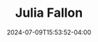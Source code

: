 ---
title: Julia Fallon
date: 2024-07-09T15:53:52-04:00
featured_image: Julia-Fallon.webp
featured_image_attr: 
featured_image_attr_link: 
featured_image_alt: Headshot of Julia Fallon
featured_image_caption: Headshot of Julia Fallon
Socials:
  Facebook: 
  Twitter: 
  Instagram: 
  LinkedIn: 
  IBDB: 
  IMDb:
  Website: 
---